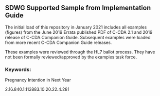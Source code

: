 ## SDWG Supported Sample from Implementation Guide

The initial load of this repository in January 2021 includes all examples (figures) from the June 2019 Errata published PDF of C-CDA 2.1 and 2019 release of C-CDA Companion Guide. 
Subsequent examples were loaded from more recent C-CDA Companion Guide releases. 

These examples were reviewed through the HL7 ballot process. They have not been formally reviewed/approved by the examples task force.

### Keywords:

Pregnancy Intention in Next Year

2.16.840.1.113883.10.20.22.4.281
